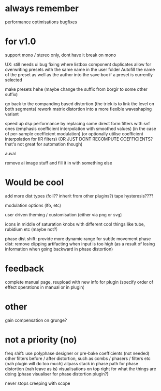 # always remember

performance optimisations
bugfixes


# for v1.0

support mono / stereo only, dont have it break on mono

UX:
still needs ui bug fixing where listbox component duplicates
allow for overwriting presets with the same name in the user folder
Autofill the name of the preset as well as the author into the save box if a preset is currently selected

make presets hehe (maybe change the suffix from borgir to some other suffix)


go back to the companding based distortion (the trick is to link the level on both segments)
rework matrix distortion into a more flexible waveshaping variant

speed up dsp performance by replacing some direct form filters with svf ones (emphasis coefficient interpolation with smoothed values) (in the case of per-sample coefficient modulation) (or optionally utilise coefficient interpolation for IIR filters) (OR JUST DONT RECOMPUTE COEFFICIENTS? that's not great for automation though)

auval

remove ai image stuff and fill it in with something else

# Would be cool


add more dist types (foil?? inherit from other plugins?)
tape hysteresis???? 

modulation options (lfo, etc)

user driven theming / customisation (either via png or svg)

icons in middle of saturation knobs with different cool things like tube, rubidium etc (maybe not?)

phase dist shift: provide more dynamic range for subtle movement
phase dist: remove clipping artifacting when input is too high (as a result of losing information when going backward in phase distortion)


# feedback 

complete manual page, reupload with new info for plugin (specify order of effect operations in manual or in plugin)

# other
gain compensation on grunge?

# not a priority (no)

freq shift: use polyphase designer or pre-bake coefficients (not needed)
other filters before / after distortion, such as combs / phasers / filters etc  (nah plugin will do too much)
allpass stack in phase path for phase distortion (nah leave as is)
visualisations on top right for what the things are doing (phase visualiser for phase distortion plugin?)







never stops creeping with scope